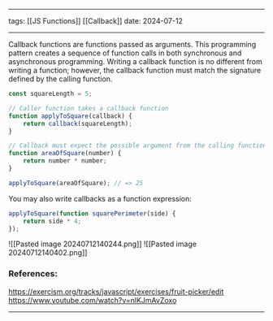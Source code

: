 
--- 
tags: [[JS Functions]] [[Callback]]
date: 2024-07-12

---
Callback functions are functions passed as arguments. This programming pattern creates a sequence of function calls in both synchronous and asynchronous programming. Writing a callback function is no different from writing a function; however, the callback function must match the signature defined by the calling function.

```js
const squareLength = 5; 

// Caller function takes a callback function
function applyToSquare(callback) { 
	return callback(squareLength); 
} 

// Callback must expect the possible argument from the calling function 
function areaOfSquare(number) { 
	return number * number; 
} 

applyToSquare(areaOfSquare); // => 25
```

You may also write callbacks as a function expression:

```js
applyToSquare(function squarePerimeter(side) { 
	return side * 4; 
});
```


![[Pasted image 20240712140244.png]]
![[Pasted image 20240712140402.png]]
### References:
https://exercism.org/tracks/javascript/exercises/fruit-picker/edit
https://www.youtube.com/watch?v=nlKJmAvZoxo

---



